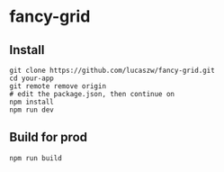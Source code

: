 # fancy-grid

## Install
```
git clone https://github.com/lucaszw/fancy-grid.git
cd your-app
git remote remove origin
# edit the package.json, then continue on
npm install
npm run dev
```

## Build for prod
```
npm run build
```
